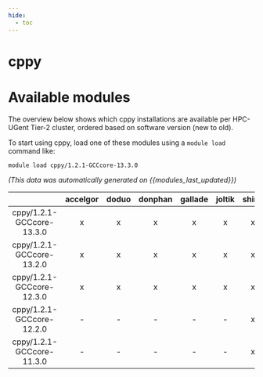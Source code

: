 ```yaml
---
hide:
  - toc
---
```


cppy
====

# Available modules


The overview below shows which cppy installations are available per HPC-UGent Tier-2 cluster, ordered based on software version (new to old).

To start using cppy, load one of these modules using a `module load` command like:

```shell
module load cppy/1.2.1-GCCcore-13.3.0
```

*(This data was automatically generated on {{modules_last_updated}})*  

| |accelgor|doduo|donphan|gallade|joltik|shinx|
| :---: | :---: | :---: | :---: | :---: | :---: | :---: |
|cppy/1.2.1-GCCcore-13.3.0|x|x|x|x|x|x|
|cppy/1.2.1-GCCcore-13.2.0|x|x|x|x|x|x|
|cppy/1.2.1-GCCcore-12.3.0|x|x|x|x|x|x|
|cppy/1.2.1-GCCcore-12.2.0|-|-|-|-|-|x|
|cppy/1.2.1-GCCcore-11.3.0|-|-|-|-|-|x|
